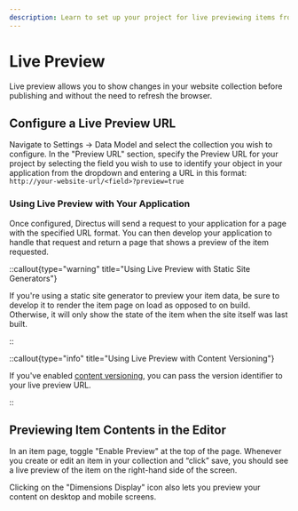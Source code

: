 ```yaml
---
description: Learn to set up your project for live previewing items from your application.
---
```


# Live Preview

Live preview allows you to show changes in your website collection before publishing and without the need to refresh the browser.

## Configure a Live Preview URL

<!-- TODO: ![Data Studio configuration for Posts collection. The Preview URL is filled in with the dynamic ID and preview true query parameter.](https://marketing.directus.app/assets/6ce322ac-03b1-4555-a7cf-0f33a1d941a7) -->

Navigate to Settings -> Data Model and select the collection you wish to configure. In the "Preview URL" section, specify the Preview URL for your project by selecting the field you wish to use to identify your object in your application from the dropdown and entering a URL in this format:
`http://your-website-url/<field>?preview=true`

### Using Live Preview with Your Application

Once configured, Directus will send a request to your application for a page with the specified URL format. You can then develop your application to handle that request and return a page that shows a preview of the item requested.

::callout{type="warning" title="Using Live Preview with Static Site Generators"}

If you're using a static site generator to preview your item data, be sure to develop it to render the item page on load as opposed to on build. Otherwise, it will only show the state of the item when the site itself was last built.

::

::callout{type="info" title="Using Live Preview with Content Versioning"}

If you've enabled [content versioning](/content/content-versioning), you can pass the version identifier to your live preview URL.

::

## Previewing Item Contents in the Editor

In an item page, toggle "Enable Preview" at the top of the page. Whenever you create or edit an item in your collection
and “click” save, you should see a live preview of the item on the right-hand side of the screen.

<!-- <video title="Enable Preview Mode in Directus" autoplay playsinline muted loop controls>
	<source src="https://marketing.directus.app/assets/4aa9a902-1724-4c3b-b7ef-66265215df7b.mp4" type="video/mp4" />
</video> -->

Clicking on the "Dimensions Display" icon also lets you preview your content on desktop and mobile screens.
